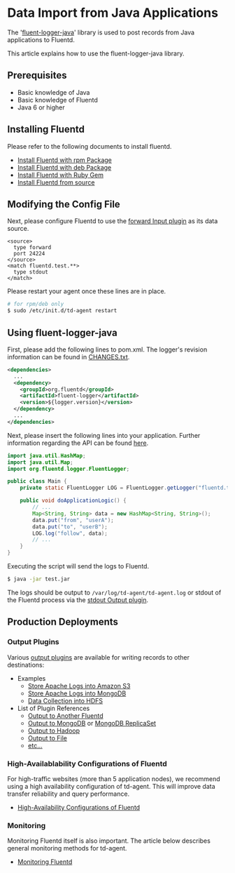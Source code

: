 # Data Import from Java Applications

The '[fluent-logger-java](http://github.com/fluent/fluent-logger-java)' library is used to post records from Java applications to Fluentd.

This article explains how to use the fluent-logger-java library.

## Prerequisites

  * Basic knowledge of Java
  * Basic knowledge of Fluentd
  * Java 6 or higher

## Installing Fluentd

Please refer to the following documents to install fluentd.

* [Install Fluentd with rpm Package](install-by-rpm)
* [Install Fluentd with deb Package](install-by-deb)
* [Install Fluentd with Ruby Gem](install-by-gem)
* [Install Fluentd from source](install-from-source)

## Modifying the Config File

Next, please configure Fluentd to use the [forward Input plugin](in_forward) as its data source.


    <source>
      type forward
      port 24224
    </source>
    <match fluentd.test.**>
      type stdout
    </match>

Please restart your agent once these lines are in place.

```bash
# for rpm/deb only
$ sudo /etc/init.d/td-agent restart
```

## Using fluent-logger-java

First, please add the following lines to pom.xml. The logger's revision information can be found in [CHANGES.txt](https://github.com/fluent/fluent-logger-java/blob/master/CHANGES.txt).

```xml
<dependencies>
  ...
  <dependency>
    <groupId>org.fluentd</groupId>
    <artifactId>fluent-logger</artifactId>
    <version>${logger.version}</version>
  </dependency>
  ...
</dependencies>
```

Next, please insert the following lines into your application. Further information regarding the API can be found [here](https://github.com/fluent/fluent-logger-java).

```java
import java.util.HashMap;
import java.util.Map;
import org.fluentd.logger.FluentLogger;

public class Main {
    private static FluentLogger LOG = FluentLogger.getLogger("fluentd.test");

    public void doApplicationLogic() {
        // ...
        Map<String, String> data = new HashMap<String, String>();
        data.put("from", "userA");
        data.put("to", "userB");
        LOG.log("follow", data);
        // ...
    }
}
```

Executing the script will send the logs to Fluentd.

```bash
$ java -jar test.jar
```

The logs should be output to `/var/log/td-agent/td-agent.log` or stdout of the Fluentd process via the [stdout Output plugin](out_stdout).

## Production Deployments

### Output Plugins
Various [output plugins](output-plugin-overview) are available for writing records to other destinations:

* Examples
  * [Store Apache Logs into Amazon S3](apache-to-s3)
  * [Store Apache Logs into MongoDB](apache-to-mongodb)
  * [Data Collection into HDFS](http-to-hdfs)
* List of Plugin References
  * [Output to Another Fluentd](out_forward)
  * [Output to MongoDB](out_mongo) or [MongoDB ReplicaSet](out_mongo_replset)
  * [Output to Hadoop](out_webhdfs)
  * [Output to File](out_file)
  * [etc...](http://fluentd.org/plugin/)

### High-Availablability Configurations of Fluentd
For high-traffic websites (more than 5 application nodes), we recommend using a high availability configuration of td-agent. This will improve data transfer reliability and query performance.

* [High-Availability Configurations of Fluentd](high-availability)

### Monitoring
Monitoring Fluentd itself is also important. The article below describes general monitoring methods for td-agent.

* [Monitoring Fluentd](monitoring)
